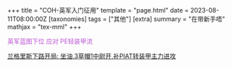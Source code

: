 +++
title = "COH-英军入门征用"
template = "page.html"
date = 2023-08-11T08:00:00Z
[taxonomies]
tags = ["其他"]
[extra]
summary = "在带新手唔"
mathjax = "tex-mml"
+++

<!-- more --> 

<font color=#BA55D3>英军蓝图下位 应对 PE轻装甲流</font> 

 <font color=#BA55D3>[兰格里斯下路开局:  坐油,3草帽1中尉开,补PIAT转装甲主力进攻 ](https://www.bilibili.com/video/BV1b4411a7Q7/?spm_id_from=333.1007.top_right_bar_window_history.content.click&vd_source=8e6162f3b61b1536e99d76d7b44e98ec) </font> 







